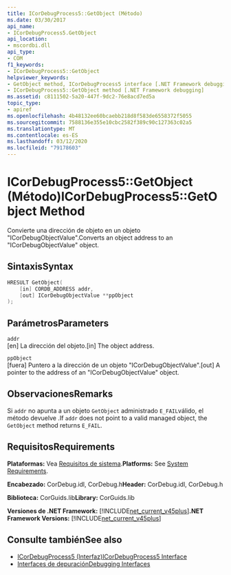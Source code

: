 ```yaml
---
title: ICorDebugProcess5::GetObject (Método)
ms.date: 03/30/2017
api_name:
- ICorDebugProcess5.GetObject
api_location:
- mscordbi.dll
api_type:
- COM
f1_keywords:
- ICorDebugProcess5::GetObject
helpviewer_keywords:
- GetObject method, ICorDebugProcess5 interface [.NET Framework debugging]
- ICorDebugProcess5::GetObject method [.NET Framework debugging]
ms.assetid: c8111502-5a20-447f-9dc2-76e8acd7ed5a
topic_type:
- apiref
ms.openlocfilehash: 4b48132ee60bcaebb218d8f583de6558372f5055
ms.sourcegitcommit: 7588136e355e10cbc2582f389c90c127363c02a5
ms.translationtype: MT
ms.contentlocale: es-ES
ms.lasthandoff: 03/12/2020
ms.locfileid: "79178603"
---
```

# <a name="icordebugprocess5getobject-method"></a><span data-ttu-id="d05c5-102">ICorDebugProcess5::GetObject (Método)</span><span class="sxs-lookup"><span data-stu-id="d05c5-102">ICorDebugProcess5::GetObject Method</span></span>
<span data-ttu-id="d05c5-103">Convierte una dirección de objeto en un objeto "ICorDebugObjectValue".</span><span class="sxs-lookup"><span data-stu-id="d05c5-103">Converts an object address to an "ICorDebugObjectValue" object.</span></span>  
  
## <a name="syntax"></a><span data-ttu-id="d05c5-104">Sintaxis</span><span class="sxs-lookup"><span data-stu-id="d05c5-104">Syntax</span></span>  
  
```cpp  
HRESULT GetObject(  
    [in] CORDB_ADDRESS addr,
    [out] ICorDebugObjectValue **ppObject  
);  
```  
  
## <a name="parameters"></a><span data-ttu-id="d05c5-105">Parámetros</span><span class="sxs-lookup"><span data-stu-id="d05c5-105">Parameters</span></span>  
 `addr`  
 <span data-ttu-id="d05c5-106">[en] La dirección del objeto.</span><span class="sxs-lookup"><span data-stu-id="d05c5-106">[in] The object address.</span></span>  
  
 `ppObject`  
 <span data-ttu-id="d05c5-107">[fuera] Puntero a la dirección de un objeto "ICorDebugObjectValue".</span><span class="sxs-lookup"><span data-stu-id="d05c5-107">[out] A pointer to the address of an  "ICorDebugObjectValue" object.</span></span>  
  
## <a name="remarks"></a><span data-ttu-id="d05c5-108">Observaciones</span><span class="sxs-lookup"><span data-stu-id="d05c5-108">Remarks</span></span>  
 <span data-ttu-id="d05c5-109">Si `addr` no apunta a un objeto `GetObject` administrado `E_FAIL`válido, el método devuelve .</span><span class="sxs-lookup"><span data-stu-id="d05c5-109">If `addr` does not point to a valid managed object, the `GetObject` method returns `E_FAIL`.</span></span>  
  
## <a name="requirements"></a><span data-ttu-id="d05c5-110">Requisitos</span><span class="sxs-lookup"><span data-stu-id="d05c5-110">Requirements</span></span>  
 <span data-ttu-id="d05c5-111">**Plataformas:** Vea [Requisitos de sistema](../../../../docs/framework/get-started/system-requirements.md).</span><span class="sxs-lookup"><span data-stu-id="d05c5-111">**Platforms:** See [System Requirements](../../../../docs/framework/get-started/system-requirements.md).</span></span>  
  
 <span data-ttu-id="d05c5-112">**Encabezado:** CorDebug.idl, CorDebug.h</span><span class="sxs-lookup"><span data-stu-id="d05c5-112">**Header:** CorDebug.idl, CorDebug.h</span></span>  
  
 <span data-ttu-id="d05c5-113">**Biblioteca:** CorGuids.lib</span><span class="sxs-lookup"><span data-stu-id="d05c5-113">**Library:** CorGuids.lib</span></span>  
  
 <span data-ttu-id="d05c5-114">**Versiones de .NET Framework:** [!INCLUDE[net_current_v45plus](../../../../includes/net-current-v45plus-md.md)]</span><span class="sxs-lookup"><span data-stu-id="d05c5-114">**.NET Framework Versions:** [!INCLUDE[net_current_v45plus](../../../../includes/net-current-v45plus-md.md)]</span></span>  
  
## <a name="see-also"></a><span data-ttu-id="d05c5-115">Consulte también</span><span class="sxs-lookup"><span data-stu-id="d05c5-115">See also</span></span>

- [<span data-ttu-id="d05c5-116">ICorDebugProcess5 (Interfaz)</span><span class="sxs-lookup"><span data-stu-id="d05c5-116">ICorDebugProcess5 Interface</span></span>](icordebugprocess5-interface.md)
- [<span data-ttu-id="d05c5-117">Interfaces de depuración</span><span class="sxs-lookup"><span data-stu-id="d05c5-117">Debugging Interfaces</span></span>](debugging-interfaces.md)
